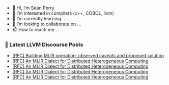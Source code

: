 - 👋 Hi, I’m Sean Perry
- 👀 I’m interested in compilers (c++, COBOL, llvm)
- 🌱 I’m currently learning ...
- 💞️ I’m looking to collaborate on ...
- 📫 How to reach me ...

<!---
s66perry/s66perry is a ✨ special ✨ repository because its `README.md` (this file) appears on your GitHub profile.
You can click the Preview link to take a look at your changes.
--->
### 📕 Latest LLVM Discourse Posts

<!-- DISCOURSE-LLVM:START -->
- [[RFC] Building MLIR operation: observed caveats and proposed solution](https://discourse.llvm.org/t/rfc-building-mlir-operation-observed-caveats-and-proposed-solution/87204#post_4)
- [[RFC] An MLIR Dialect for Distributed Heterogeneous Computing](https://discourse.llvm.org/t/rfc-an-mlir-dialect-for-distributed-heterogeneous-computing/86960#post_11)
- [[RFC] An MLIR Dialect for Distributed Heterogeneous Computing](https://discourse.llvm.org/t/rfc-an-mlir-dialect-for-distributed-heterogeneous-computing/86960#post_10)
- [[RFC] An MLIR Dialect for Distributed Heterogeneous Computing](https://discourse.llvm.org/t/rfc-an-mlir-dialect-for-distributed-heterogeneous-computing/86960#post_9)
- [[RFC] An MLIR Dialect for Distributed Heterogeneous Computing](https://discourse.llvm.org/t/rfc-an-mlir-dialect-for-distributed-heterogeneous-computing/86960#post_8)
<!-- DISCOURSE-LLVM:END -->
